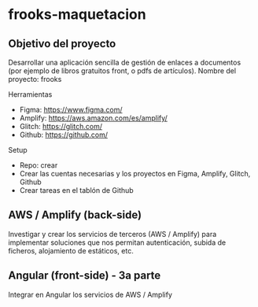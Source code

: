 # frooks-maquetacion

## Objetivo del proyecto
Desarrollar una aplicación sencilla de gestión de enlaces a documentos (por ejemplo de libros gratuitos front, o pdfs de artículos). Nombre del proyecto: frooks

Herramientas
- Figma: https://www.figma.com/ 
- Amplify: https://aws.amazon.com/es/amplify/ 
- Glitch: https://glitch.com/ 
- Github: https://github.com/ 

Setup
- Repo: crear
- Crear las cuentas necesarias y los proyectos en Figma, Amplify, Glitch, Github
- Crear tareas en el tablón de Github

## AWS / Amplify (back-side)
Investigar y crear los servicios de terceros (AWS / Amplify) para implementar soluciones que
nos permitan autenticación, subida de ficheros, alojamiento de estáticos, etc.

## Angular (front-side) - 3a parte
Integrar en Angular los servicios de AWS / Amplify
